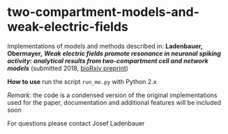 # two-compartment-models-and-weak-electric-fields

Implementations of models and methods described in: __Ladenbauer, Obermayer,__ ___Weak electric fields promote resonance in neuronal spiking activity: analytical results from two-compartment cell and network models___ (submitted 2018, [bioRxiv preprint](https://www.biorxiv.org/content/early/2018/07/30/379560)) 

<!---
The code contains examples for the estimation of 

- background input statistics (Results section 2)
- input perturbations (Results section 3)
- synaptic coupling strengths (Results section 4)
- neuronal adaptation parameters (Results section 5)
-->

__How to use__ 
run the script `run_me.py` with Python 2.x

<!---
_Required Python libraries_ 
numpy, scipy, numba, multiprocessing, math, os, collections, tables, time, matplotlib, warnings

These libraries can be conveniently obtained, for example, via a recent [Anaconda distribution](https://www.anaconda.com/download/) (Python 2.x)
-->

_Remark_: the code is a condensed version of the original implementations used for the paper, documentation and additional features will be included soon

For questions please contact Josef Ladenbauer
